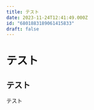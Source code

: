```yaml
---
title: テスト
date: 2023-11-24T12:41:49.000Z
id: "6801883189061415833"
draft: false
---
```

# テスト

## テスト

テスト